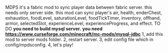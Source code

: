 MDPS
it's a fabric mod to sync player data between fabric server. this needs only server side. this mod can sync player's air, health, enderChest, exhaustion, foodLevel, saturationLevel, foodTickTimer, inventory, offhand, armor, selectedSlot, experienceLevel, experienceProgress, and effect. 
TO DO
**you need to build mysql server.**
**you need https://www.curseforge.com/minecraft/mc-mods/mysql-jdbc**
1, add this mod to server mods folder.
2, restart server.
3, edit config file which in config/mpdsconfig.
4, let's play!
